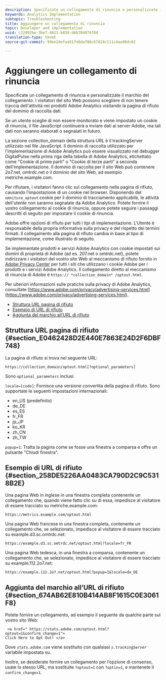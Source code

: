 ```yaml
---
description: Specificate un collegamento di rinuncia e personalizzate il marchio del collegamento. I visitatori del sito Web possono scegliere di non tenere traccia dell'attività nei prodotti Adobe Analytics visitando la pagina di rifiuto del dominio di raccolta dati.
keywords: Analytics Implementation
subtopic: Troubleshooting
title: Aggiungere un collegamento di rinuncia
topic: Developer and implementation
uuid: c12092be-3be7-4621-b838-d6b78d074f84
translation-type: tm+mt
source-git-commit: 99ee24efaa517e8da700c67818c111c4aa90dc02

---
```



# Aggiungere un collegamento di rinuncia

Specificate un collegamento di rinuncia e personalizzate il marchio del collegamento. I visitatori del sito Web possono scegliere di non tenere traccia dell'attività nei prodotti Adobe Analytics visitando la pagina di rifiuto del dominio di raccolta dati.

Se un utente sceglie di non essere monitorato e viene impostato un cookie di rinuncia, il file JavaScript continuerà a inviare dati ai server Adobe, ma tali dati non saranno elaborati o segnalati in futuro.

La sezione collection_domain della struttura URL è il trackingServer utilizzato nel file JavaScript. Il dominio di raccolta utilizzato per l'implementazione di Adobe Analytics può essere visualizzato nel debugger DigitalPulse nella prima riga della tabella di Adobe Analytics, etichettato come "Cookie di prime parti" o "Cookie di terze parti" a seconda dell'implementazione. Il dominio di raccolta per il sito Web può contenere 2o7.net, omtrdc.net o il dominio del sito Web, ad esempio metriche.example.com.

Per rifiutare, i visitatori fanno clic sul collegamento nella pagina di rifiuto, causando l’impostazione di un cookie nel browser. Disponendo del `omniture_optout` cookie per il dominio di tracciamento applicabile, le attività dell'utente non saranno segnalate da Adobe Analytics. Potete fornire il vostro collegamento al cookie di rinuncia, oppure potete seguire i passaggi descritti di seguito per impostare il cookie di rinuncia.

Adobe offre opzioni di rifiuto per tutti i tipi di implementazione. L'Utente è responsabile della propria informativa sulla privacy e del rispetto dei termini firmati. Il collegamento alla pagina di rifiuto cambia in base al tipo di implementazione, come illustrato di seguito.

Se implementate prodotti e servizi Adobe Analytics con cookie impostati sui domini di proprietà di Adobe (ad es. 207.net o omtrdc.net), potete indirizzare i visitatori del vostro sito Web al meccanismo di rifiuto fornito in [Adobe Privacy Center](https://www.adobe.com/privacy/opt-out.html) per tutti i siti che utilizzano i cookie Adobe per i prodotti e i servizi Adobe Analytics. Il collegamento diretto al meccanismo di rinuncia di Adobe è `https:// *collection_domain* /optout.html`.

Per ulteriori informazioni sulle pratiche sulla privacy di Adobe Analytics, consultate [https://www.adobe.com/privacy/advertising-services.html](https://www.adobe.com/privacy/advertising-services.html).

* [Struttura URL pagina di rifiuto](/help/implement/js-implementation/data-collection/opt-out-link.md#section_E0462428D2E440E7863E24D2F6DBF748)
* [Esempio di URL di rifiuto](/help/implement/js-implementation/data-collection/opt-out-link.md#section_258DE5226AA0483CA790D2C9C5318B2E)
* [Aggiunta del marchio all’URL di rifiuto](/help/implement/js-implementation/data-collection/opt-out-link.md#section_674AB62E810B414AB8F1615C0E3061F8)

## Struttura URL pagina di rifiuto {#section_E0462428D2E440E7863E24D2F6DBF748}

La pagina di rifiuto si trova nel seguente URL:

```
https://collection_domain/optout.html[?optional_parameters]
```

Sono `optional_parameters` inclusi:

`locale=[code]`: Fornisce una versione convertita della pagina di rifiuto. Sono supportate le seguenti impostazioni internazionali:

* en_US (predefinito)
* de_DE
* es_ES
* fr_FR
* jp_JP
* ko_KR
* zh_CN
* zh_TW

`popup=1`: Tratta la pagina come se fosse una finestra a comparsa e offre un pulsante "Chiudi finestra".

## Esempio di URL di rifiuto {#section_258DE5226AA0483CA790D2C9C5318B2E}

Una pagina Web in inglese in una finestra completa contenente un collegamento che, quando viene fatto clic su di essa, impedisce al visitatore di essere tracciato su metriche.example.com:

```
https://metrics.example.com/optout.html
```

Una pagina Web francese in una finestra completa, contenente un collegamento che, se selezionato, impedisce al visitatore di essere tracciato su example.d3.sc.omtrdc.net:

```
https://example.d3.sc.omtrdc.net/optout.html?locale=fr_FR
```

Una pagina Web tedesca, in una finestra a comparsa, contenente un collegamento che, se selezionato, impedisce al visitatore di essere tracciato su example.112.2o7.net:

```
https://example.112.2o7.net/optout.html?popup=1&locale=de_DE
```

## Aggiunta del marchio all’URL di rifiuto {#section_674AB62E810B414AB8F1615C0E3061F8}

Potete fornire un collegamento, ad esempio il seguente da qualche parte sul vostro sito Web:

```
 <a href=" https://stats.adobe.com/optout.html?optout=1&confirm_change=1">
Click Here to Opt Out! </a>
```

Dove *`stats.adobe.com`* viene sostituito con qualsiasi *`s.trackingServer`* variabile impostata su.

Inoltre, se desiderate fornire un collegamento per l’opzione di consenso, usate lo stesso URL, ma sostituite `?optout=1` con `?optin=1`, e mantenete il `confirm_change=1`.
